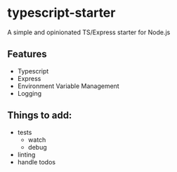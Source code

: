 # typescript-starter
A simple and opinionated TS/Express starter for Node.js

## Features
- Typescript
- Express
- Environment Variable Management
- Logging

## Things to add:
- tests
  - watch
  - debug
- linting
- handle todos
